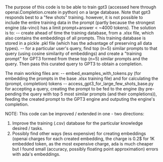 The purpose of this code is to be able to train gpt3 (accessed here through openai.Completion.create in python) on a 
large database. 
Note that gpt3 responds best to a "few shots" training. however, it is not possible to include the entire training 
data in the prompt (partly because the strongest engine (da-vinci) has a limit prompt+answer < ~4000 tokens). 
The solution is to:
-- create ahead of time the training database, from a .xlsx file, which also contains the embeddings of all prompts. 
This training database is stored in a pickle .pkl file (which has the advantage of preserving all data types). 
-- for a particular user's query, find top (n=5) similar prompts to that query (using cosine similarity of embeddings) 
and create a "training prompt" for GPT3 formed from these top (n=5) similar prompts and the query. Then pass this curated
query to GPT3 to obtain a completion. 



The main working files are: 
-- embed_examples_with_tokens.py (for embedding the prompts in the base .xlsx training file)
and for calculating the (prompt, completion) tokens 
-- access_gpt3_for_large_few_shots_base.py for accepting a query, creating the prompt to be fed to the engine 
(by pre-pending the query with top 5 most similar prompts (and their completions)), feeding the created prompt
to the GPT3 engine and outputing the engine's completion. 

NOTE: This code can be improved / extended in one - two directions: 

1. Improve the training (.csv) database for the particular knowledge desired / tasks. 
2. Possibly find other ways (less expensive) for creating embeddings (openai charges for each created embedding, the charge is 0.2$ for 1K embedded token, as the most expensive charge, ada is much cheaper but I found small (accuracy, possibly floating point approximation) errors with ada's embeddings.



